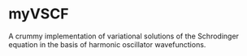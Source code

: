 # myVSCF
A crummy implementation of variational solutions of the Schrodinger equation in the basis of harmonic oscillator wavefunctions.
